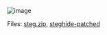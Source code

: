 ![image](https://user-images.githubusercontent.com/63996033/229367028-39983692-f3ed-4923-b371-9fc15ec15d3c.png)

Files: [steg.zip](https://github.com/jeromepalayoor/RITSEC-CTF-2023/blob/main/BIN-PWN/Steg%20as%20a%20Service/steg.zip), [steghide-patched](https://github.com/jeromepalayoor/RITSEC-CTF-2023/blob/main/BIN-PWN/Steg%20as%20a%20Service/steghide-patched)
